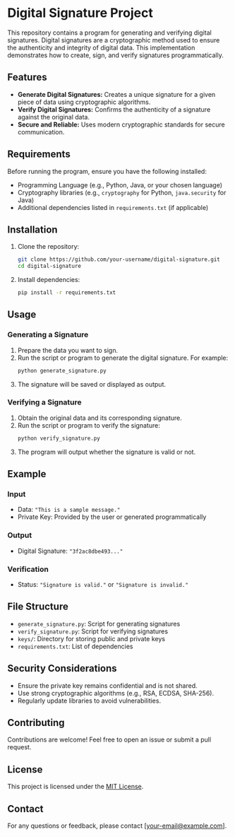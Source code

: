 # Digital Signature Project

This repository contains a program for generating and verifying digital signatures. Digital signatures are a cryptographic method used to ensure the authenticity and integrity of digital data. This implementation demonstrates how to create, sign, and verify signatures programmatically.

## Features
- **Generate Digital Signatures:** Creates a unique signature for a given piece of data using cryptographic algorithms.
- **Verify Digital Signatures:** Confirms the authenticity of a signature against the original data.
- **Secure and Reliable:** Uses modern cryptographic standards for secure communication.

## Requirements
Before running the program, ensure you have the following installed:

- Programming Language (e.g., Python, Java, or your chosen language)
- Cryptography libraries (e.g., `cryptography` for Python, `java.security` for Java)
- Additional dependencies listed in `requirements.txt` (if applicable)

## Installation
1. Clone the repository:
   ```bash
   git clone https://github.com/your-username/digital-signature.git
   cd digital-signature
   ```

2. Install dependencies:
   ```bash
   pip install -r requirements.txt
   ```

## Usage
### Generating a Signature
1. Prepare the data you want to sign.
2. Run the script or program to generate the digital signature. For example:
   ```bash
   python generate_signature.py
   ```
3. The signature will be saved or displayed as output.

### Verifying a Signature
1. Obtain the original data and its corresponding signature.
2. Run the script or program to verify the signature:
   ```bash
   python verify_signature.py
   ```
3. The program will output whether the signature is valid or not.

## Example
### Input
- Data: `"This is a sample message."`
- Private Key: Provided by the user or generated programmatically

### Output
- Digital Signature: `"3f2ac8dbe493..."`

### Verification
- Status: `"Signature is valid."` or `"Signature is invalid."`

## File Structure
- `generate_signature.py`: Script for generating signatures
- `verify_signature.py`: Script for verifying signatures
- `keys/`: Directory for storing public and private keys
- `requirements.txt`: List of dependencies

## Security Considerations
- Ensure the private key remains confidential and is not shared.
- Use strong cryptographic algorithms (e.g., RSA, ECDSA, SHA-256).
- Regularly update libraries to avoid vulnerabilities.

## Contributing
Contributions are welcome! Feel free to open an issue or submit a pull request.

## License
This project is licensed under the [MIT License](LICENSE).

## Contact
For any questions or feedback, please contact [your-email@example.com].

